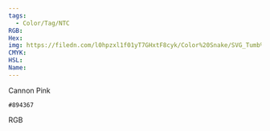 ```yaml
---
tags:
  - Color/Tag/NTC
RGB:
Hex:
img: https://filedn.com/l0hpzxl1f01yT7GHxtF8cyk/Color%20Snake/SVG_Tumb%20Mass%20No%20Name/894367.svg
CMYK:
HSL:
Name:
---
```

Cannon Pink
```palette
#894367
```
RGB
